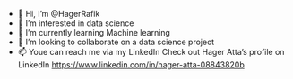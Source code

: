 - 👋 Hi, I’m @HagerRafik
- 👀 I’m interested in data science 
- 🌱 I’m currently learning Machine learning 
- 💞️ I’m looking to collaborate on a data science project 
- 📫 Youe can reach me via my LinkedIn Check out Hager Atta’s profile on LinkedIn https://www.linkedin.com/in/hager-atta-08843820b

<!---
HagerRafik/HagerRafik is a ✨ special ✨ repository because its `README.md` (this file) appears on your GitHub profile.
You can click the Preview link to take a look at your changes.
--->
